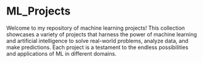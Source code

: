 # ML_Projects
Welcome to my repository of machine learning projects! This collection showcases a variety of projects that harness the power of machine learning and artificial intelligence to solve real-world problems, analyze data, and make predictions. Each project is a testament to the endless possibilities and applications of ML in different domains.
